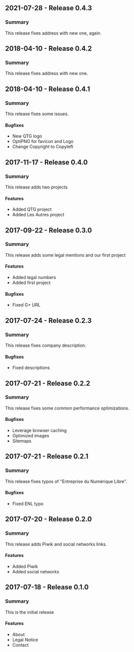 ## 2021-07-28 - Release 0.4.3
### Summary
This release fixes address with new one, again.

## 2018-04-10 - Release 0.4.2
### Summary
This release fixes address with new one.

## 2018-04-10 - Release 0.4.1
### Summary
This release fixes some issues.

#### Bugfixes
- New QTG logo
- OptiPNG for favicon and Logo
- Change Copyright to Copyleft

## 2017-11-17 - Release 0.4.0
### Summary
This release adds two projects

#### Features
- Added QTG project
- Added Les Autres project

## 2017-09-22 - Release 0.3.0
### Summary
This release adds some legal mentions and our first project

#### Features
- Added legal numbers
- Added first project

#### Bugfixes
- Fixed G+ URL

## 2017-07-24 - Release 0.2.3
### Summary
This release fixes company description.

#### Bugfixes
- Fixed descriptions

## 2017-07-21 - Release 0.2.2
### Summary
This release fixes some common performance optimizations.

#### Bugfixes
- Leverage browser caching
- Optimized images
- Sitemaps

## 2017-07-21 - Release 0.2.1
### Summary
This release fixes typos of "Entreprise du Numérique Libre".

#### Bugfixes
- Fixed ENL typo

## 2017-07-20 - Release 0.2.0
### Summary
This release adds Piwik and social networks links.

#### Features
- Added Piwik
- Added social networks 

## 2017-07-18 - Release 0.1.0
### Summary
This is the initial release

#### Features
- About
- Legal Notice
- Contact
